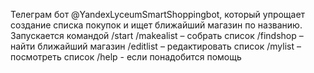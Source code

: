 Телеграм бот @YandexLyceumSmartShoppingbot, который упрощает создание списка покупок и ищет ближайший магазин по названию.
Запускается командой /start
/makealist – собрать список
/findshop – найти ближайший магазин 
/editlist – редактировать список
/mylist – посмотреть список 
/help - если понадобится помощь
